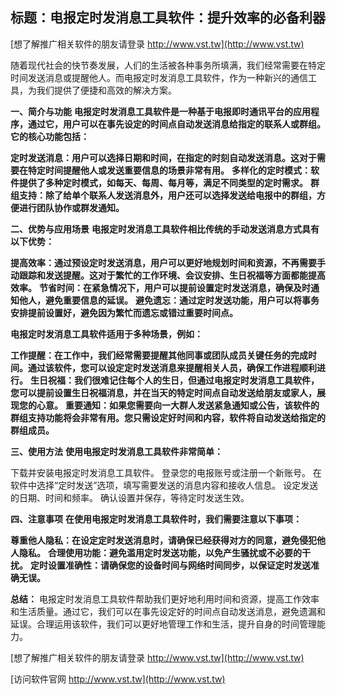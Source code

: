 ## **标题：电报定时发消息工具软件：提升效率的必备利器**

[想了解推广相关软件的朋友请登录 http://www.vst.tw](http://www.vst.tw)

随着现代社会的快节奏发展，人们的生活被各种事务所填满，我们经常需要在特定时间发送消息或提醒他人。而电报定时发消息工具软件，作为一种新兴的通信工具，为我们提供了便捷和高效的解决方案。

**一、简介与功能**
**电报定时发消息工具软件是一种基于电报即时通讯平台的应用程序，通过它，用户可以在事先设定的时间点自动发送消息给指定的联系人或群组。它的核心功能包括：**

**定时发送消息：用户可以选择日期和时间，在指定的时刻自动发送消息。这对于需要在特定时间提醒他人或发送重要信息的场景非常有用。**
**多样化的定时模式：软件提供了多种定时模式，如每天、每周、每月等，满足不同类型的定时需求。**
**群组支持：除了给单个联系人发送消息外，用户还可以选择发送给电报中的群组，方便进行团队协作或群发通知。**

**二、优势与应用场景**
**电报定时发消息工具软件相比传统的手动发送消息方式具有以下优势：**

**提高效率：通过预设定时发送消息，用户可以更好地规划时间和资源，不再需要手动跟踪和发送提醒。这对于繁忙的工作环境、会议安排、生日祝福等方面都能提高效率。**
**节省时间：在紧急情况下，用户可以提前设置定时发送消息，确保及时通知他人，避免重要信息的延误。**
**避免遗忘：通过定时发送功能，用户可以将事务安排提前设置好，避免因为繁忙而遗忘或错过重要时间点。**

**电报定时发消息工具软件适用于多种场景，例如：**

**工作提醒：在工作中，我们经常需要提醒其他同事或团队成员关键任务的完成时间。通过该软件，您可以设定定时发送消息来提醒相关人员，确保工作进程顺利进行。**
**生日祝福：我们很难记住每个人的生日，但通过电报定时发消息工具软件，您可以提前设置生日祝福消息，并在当天的特定时间点自动发送给朋友或家人，展现您的心意。**
**重要通知：如果您需要向一大群人发送紧急通知或公告，该软件的群组支持功能将会非常有用。您只需设定好时间和内容，软件将自动发送给指定的群组成员。**

**三、使用方法**
**使用电报定时发消息工具软件非常简单：**

下载并安装电报定时发消息工具软件。
登录您的电报账号或注册一个新账号。
在软件中选择“定时发送”选项，填写需要发送的消息内容和接收人信息。
设定发送的日期、时间和频率。
确认设置并保存，等待定时发送生效。

**四、注意事项**
**在使用电报定时发消息工具软件时，我们需要注意以下事项：**

**尊重他人隐私：在设定定时发送消息时，请确保已经获得对方的同意，避免侵犯他人隐私。**
**合理使用功能：避免滥用定时发送功能，以免产生骚扰或不必要的干扰。**
**定时设置准确性：请确保您的设备时间与网络时间同步，以保证定时发送准确无误。**

**总结：**
电报定时发消息工具软件帮助我们更好地利用时间和资源，提高工作效率和生活质量。通过它，我们可以在事先设定好的时间点自动发送消息，避免遗漏和延误。合理运用该软件，我们可以更好地管理工作和生活，提升自身的时间管理能力。

[想了解推广相关软件的朋友请登录 http://www.vst.tw](http://www.vst.tw)


[访问软件官网 http://www.vst.tw](http://www.vst.tw)
